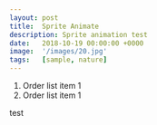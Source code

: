 ```yaml
---
layout: post
title:  Sprite Animate
description: Sprite animation test
date:   2018-10-19 00:00:00 +0000
image:  '/images/20.jpg'
tags:   [sample, nature]
---
```

<!-- # Heading 0 level -->
<!-- ## Heading 1 level -->
<!-- ### Heading 2 level -->
<!-- #### Heading 3 level -->
<!-- ##### Heading 4 level -->
<!-- ###### Heading 5 level -->

1. Order list item 1
2. Order list item 1

<!-- - Unordered list item 1 -->
<!-- - Unordered list item 2 -->

test